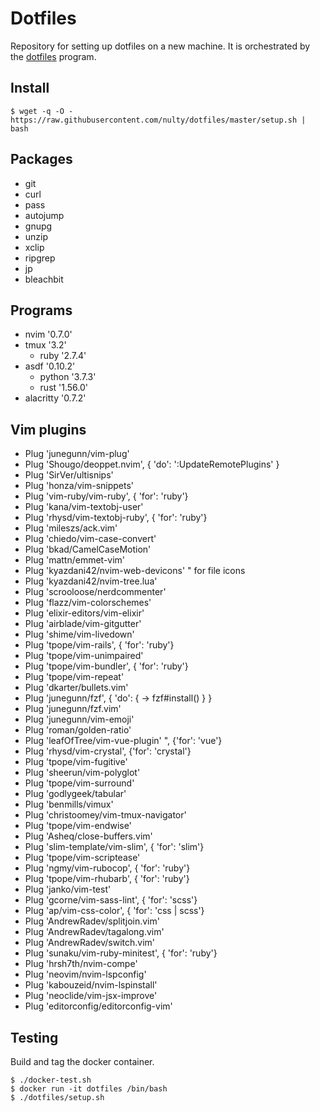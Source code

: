 # Dotfiles

Repository for setting up dotfiles on a new machine. It is orchestrated by the [dotfiles](https://github.com/rhysd/dotfiles) program.

## Install

```
$ wget -q -O - https://raw.githubusercontent.com/nulty/dotfiles/master/setup.sh | bash
```
## Packages
  - git
  - curl
  - pass
  - autojump
  - gnupg
  - unzip
  - xclip
  - ripgrep
  - jp
  - bleachbit

## Programs
 - nvim '0.7.0'
 - tmux '3.2'
   * ruby '2.7.4'
 - asdf '0.10.2'
   * python '3.7.3'
   * rust '1.56.0'
 - alacritty '0.7.2'
     

## Vim plugins

 - Plug 'junegunn/vim-plug'
 - Plug 'Shougo/deoppet.nvim', { 'do': ':UpdateRemotePlugins' }
 - Plug 'SirVer/ultisnips'
 - Plug 'honza/vim-snippets'
 - Plug 'vim-ruby/vim-ruby', { 'for': 'ruby'}
 - Plug 'kana/vim-textobj-user'
 - Plug 'rhysd/vim-textobj-ruby', { 'for': 'ruby'}
 - Plug 'mileszs/ack.vim'
 - Plug 'chiedo/vim-case-convert'
 - Plug 'bkad/CamelCaseMotion'
 - Plug 'mattn/emmet-vim'
 - Plug 'kyazdani42/nvim-web-devicons' " for file icons
 - Plug 'kyazdani42/nvim-tree.lua'
 - Plug 'scrooloose/nerdcommenter'
 - Plug 'flazz/vim-colorschemes'
 - Plug 'elixir-editors/vim-elixir'
 - Plug 'airblade/vim-gitgutter'
 - Plug 'shime/vim-livedown'
 - Plug 'tpope/vim-rails', { 'for': 'ruby'}
 - Plug 'tpope/vim-unimpaired'
 - Plug 'tpope/vim-bundler', { 'for': 'ruby'}
 - Plug 'tpope/vim-repeat'
 - Plug 'dkarter/bullets.vim'
 - Plug 'junegunn/fzf', { 'do': { -> fzf#install() } }
 - Plug 'junegunn/fzf.vim'
 - Plug 'junegunn/vim-emoji'
 - Plug 'roman/golden-ratio'
 - Plug 'leafOfTree/vim-vue-plugin' ", {'for': 'vue'}
 - Plug 'rhysd/vim-crystal', {'for': 'crystal'}
 - Plug 'tpope/vim-fugitive'
 - Plug 'sheerun/vim-polyglot'
 - Plug 'tpope/vim-surround'
 - Plug 'godlygeek/tabular'
 - Plug 'benmills/vimux'
 - Plug 'christoomey/vim-tmux-navigator'
 - Plug 'tpope/vim-endwise'
 - Plug 'Asheq/close-buffers.vim'
 - Plug 'slim-template/vim-slim', { 'for': 'slim'}
 - Plug 'tpope/vim-scriptease'
 - Plug 'ngmy/vim-rubocop', { 'for': 'ruby'}
 - Plug 'tpope/vim-rhubarb', { 'for': 'ruby'}
 - Plug 'janko/vim-test'
 - Plug 'gcorne/vim-sass-lint', { 'for': 'scss'}
 - Plug 'ap/vim-css-color', { 'for': 'css \| scss'}
 - Plug 'AndrewRadev/splitjoin.vim'
 - Plug 'AndrewRadev/tagalong.vim'
 - Plug 'AndrewRadev/switch.vim'
 - Plug 'sunaku/vim-ruby-minitest', { 'for': 'ruby'}
 - Plug 'hrsh7th/nvim-compe'
 - Plug 'neovim/nvim-lspconfig'
 - Plug 'kabouzeid/nvim-lspinstall'
 - Plug 'neoclide/vim-jsx-improve'
 - Plug 'editorconfig/editorconfig-vim'
 
 ## Testing 

Build and tag the docker container.
```shell
$ ./docker-test.sh
$ docker run -it dotfiles /bin/bash
$ ./dotfiles/setup.sh

```
